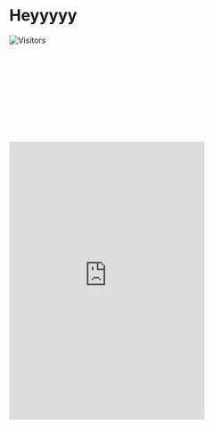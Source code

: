 # Heyyyyy
![Visitors](https://komarev.com/ghpvc/?username=YourGitHubUsername&color=blue)

<div class="vscp" align="center">
    <svg xmlns="http://www.w3.org/2000/svg" width="530.037" height="168.784" viewBox="0 0 630.037 268.784" class="logo">
        <path id="Path_1" data-name="Path 1" d="M545,515.96l206.883-88.569v51.283L604.865,541.714l147.017,64.047v47.811l-206.922-90.36Z" transform="translate(-544.461 -411.101)" fill="#eee" stroke="#eee" stroke-width="1"/>
        <path id="Path_2" data-name="Path 2" d="M785.306,294.442l-26.492,11.732h-3.785l2.271-3.406,3.974-2.46,4.352-2.838,8.326-5.109,11.354-5.677,7.758-3.217,9.083-2.838,8.894-1.892,11.922-1.135h32.548l12.111,1.135,9.651,1.892,9.083,2.46,9.083,2.649,9.651,3.6,10.408,3.785,9.651,5.488,8.515,5.866-20.437,42.766-12.678-7.948-7.758-4.163L882,330.775l-14.381-5.109-10.6-2.082-8.326-.946H833.371l-10.408.946-10.218,3.6-8.515,7.191-2.743,3.557-1.68,4.927-.784,6.27.784,4.815,2.575,4.927,4.591,5.039,5.263,3.135,4.591,2.463,6.942,2.8,8.174,3.135,9.182,3.135,8.51,2.8,10.637,3.359,15.34,5.039,12.653,5.151,9.182,4.255,8.846,5.039,8.286,6.942,8.286,9.294,4.255,6.718,2.463,5.375,1.456,5.934,1.456,6.83v16.012l-2.015,10.189-2.127,7.39-1.568,4.031-2.239,5.039-3.7,6.046-5.151,6.718-5.711,5.375-6.046,5.151-8.286,4.7-10.189,4.255-8.622,2.911-8.062,2.016-9.294,1.568-6.942.56H824.328l-6.606-.9-9.741-1.456-12.093-1.9-6.942-1.9-4.031-2.351V470.5l4.031,2.015,6.27,3.247,7.614,2.575,7.054,1.792,9.07,1.68,9.294,1.12h20.491l5.711-1.12,5.039-1.68,5.039-2.351,5.487-3.023,3.7-4.255,3.135-5.375V454.937l-1.568-4.143-3.247-5.487-5.711-4.815-6.046-3.471-8.062-3.359L843.7,430.3l-7.838-2.8-12.093-3.919-10.525-3.7-11.085-3.583-7.95-3.135-8.622-3.471-7.614-3.807-7.278-4.7-5.6-4.143-4.927-4.815-3.919-3.919-3.807-4.927-2.687-4.591-2.239-5.375-1.792-5.934-1.456-5.711,41.037-17.691Z" transform="translate(-579.461 -277.101)" fill="#eee" stroke="#eee" stroke-width="1"/>
        <path id="Path_3" data-name="Path 3" d="M831.1,119.783l-21.383-11.922,5.488-3.6,7.569-2.46,8.326-2.271,5.866-1.514,7.758-1.7,6.434-1.135,7.372-.372h30.125l5.3.451,5.512.861,6.029,1.292s8.871,1.981,9.13,2.153,10.853,3.187,10.853,3.187l10.422,4.134,9.044,4.651,7.407,4.307,6.891,4.134,5.512,4.22,6.374,5.6,6.718,6.115,6.977,7.924,5.771,8.613,4.479,7.063,3.79,6.977,3.79,8.613,2.584,7.838,2.842,7.58,2.928,12.4,2.067,9.819v30.146l-.689,5.082-.947,4.823-1.292,5.6-1.809,6.891-1.034,4.823-2.067,6.2-1.981,4.909-2.67,5.512-3.1,6.546-3.876,6.8-4.22,6.288-4.91,6.46-4.393,5.34-4.134,4.048-5.082,5.168-5.254,4.048-5.168,3.876-8.785,5.685-9.044,5.168-9.474,4.651-8.872,3.445-7.493,2.5-12.747,2.756-6.288,1.206-6.546.861H856.836l-9.991-.947-10.25-2.153-7.924-2.067-8.958-2.928-9.474-3.618-8.441-4.479-8.613-5-4.307-2.756-3.79-3.187,9.044-3.962,3.618-1.723,4.823-3.1L807.4,321.7l4.909-4.134,4.393-4.91,2.5-3.531,3.015-4.22,1.981-3.876,1.378-3.876,3.79,4.565,4.479,2.5,4.651,2.239,5,1.55,6.718,1.637,7.235,1.206h26.27L894.3,308.7l8.182-2.67,6.46-2.67,5.082-2.756,4.651-3.187,6.029-4.737,5.254-4.909,4.737-4.909,3.531-4.22,4.651-7.149,3.531-6.2,2.412-7.235,1.895-7.149,1.55-8.7V215.5l-.431-4.307-1.292-5.426-1.292-5.254-1.895-4.479-1.809-5.426-2.153-4.393-2.584-4.479-3.445-4.823-3.962-4.479-3.7-3.7-4.048-3.962-3.1-2.928-3.1-2.326-3.617-2.326-4.134-2.412-5.857-2.928-5.6-2.153-3.962-1.206-4.823-1.378-4.737-.775-5.6-.689H857.869l-4.565.689-6.374,1.809-4.479,1.464-5.6,2.239-5.752,2.842-3.981,2.067-4.22,2.584-4.737,3.618-2.326,2.239-4.393-3.876,4.393-7.407,3.015-5.771,2.928-5.943,2.326-4.393,2.326-4.307L828.5,129.2l1.723-4.048,1.324-2.967Z" transform="translate(-480.461 -93.296)" fill="#eee" stroke="#eee" stroke-width="1"/>
        <path id="Path_4" data-name="Path 4" d="M1162.168,474.824l-2.475-3.93-5.24-7.569-3.93-5.822-7.86-8.3-7.569-7.278-7.424-6.114-6.987-4.512,4.367-1.31h85.3l8.006.582,5.823,1.31,6.4,1.456,5.531,2.038,5.823,2.475,5.386,2.911,4.8,3.348,3.785,2.766,2.474,2.475,3.2,3.2,2.62,3.057,3.348,4.367,2.475,4.949,2.62,5.968,1.6,4.512,1.164,5.386.582,4.221v18.341l-.582,4.512-2.1,6.962-1.882,5.057-2,4.195-2.117,3.96-2.039,2.94-2.078,3.058-2.627,2.94-2.509,2.352-2.235,2.039-3.1,2.47-2.117,1.451-3.528,2.313-3.372,1.647-2.588,1.451-3.019,1.411-3.411,1.137-3.724,1.411-4.391,1.019-4.665,1.019-4.7.9-6.116,1.019h-32.212v-33.3h26.3l3.72-.526,4.281-1.019,3.466-1.172,3.262-1.274,3.007-1.988,3.058-2.192,3.16-2.905,2.344-3.211,1.325-2.752,1.733-3.568.51-3.568v-13l-.765-3.058-.764-2.65-.917-2.4-1.376-2.752-1.886-2.6-1.988-1.937-2.5-2.192-1.733-1.58-2.141-1.682-2.6-1.325-3.975-1.427-3.058-.917-4.383-.815h-44.256v11.614Z" transform="translate(-646.461 -407.7)" fill="#eee" stroke="#eee" stroke-width="1"/>
    </svg>
</div>

<iframe src="https://discordwidget.com/api/widget/YourServerID" width="350" height="500" frameborder="0" scrolling="no"></iframe>

<style>
    .vscp svg path{
        stroke-dashoffset: 1250;
        stroke-dasharray: 1250;
        fill-opacity: 0;
        animation: draw-fill 10s forwards;
    }

    @keyframes draw-fill {
        0%, 100% {
            stroke-dashoffset: 1250;
            stroke-dasharray: 1250;
        }
    }
</style>
